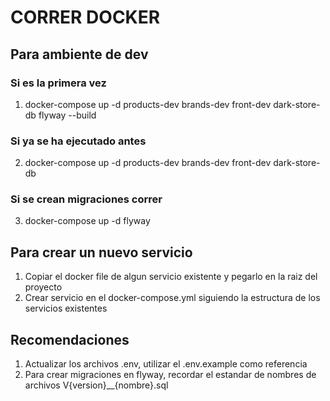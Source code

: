 # CORRER DOCKER

## Para ambiente de dev

### Si es la primera vez

1. docker-compose up -d products-dev brands-dev front-dev dark-store-db flyway --build

### Si ya se ha ejecutado antes

2. docker-compose up -d products-dev brands-dev front-dev dark-store-db

### Si se crean migraciones correr

3. docker-compose up -d flyway

## Para crear un nuevo servicio

1. Copiar el docker file de algun servicio existente y pegarlo en la raiz del proyecto
2. Crear servicio en el docker-compose.yml siguiendo la estructura de los servicios existentes

## Recomendaciones

1. Actualizar los archivos .env, utilizar el .env.example como referencia
2. Para crear migraciones en flyway, recordar el estandar de nombres de archivos V{version}\_\_{nombre}.sql
